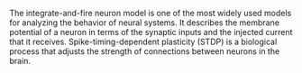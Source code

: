 The integrate-and-fire neuron model is one of the most widely used models for analyzing the behavior of neural systems. It describes the membrane potential of a neuron in terms of the synaptic inputs and the injected current that it receives.
Spike-timing-dependent plasticity (STDP) is a biological process that adjusts the strength of connections between neurons in the brain.
